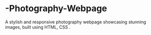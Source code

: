 # -Photography-Webpage  

A stylish and responsive photography webpage showcasing stunning images, built using HTML, CSS .  
